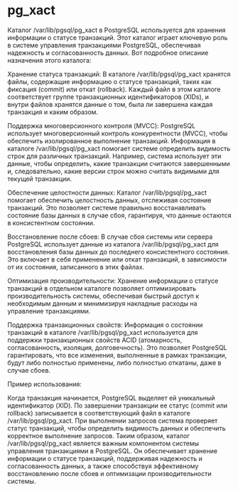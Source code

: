 # pg_xact
Каталог /var/lib/pgsql/pg_xact в PostgreSQL используется для хранения информации о статусе транзакций. Этот каталог играет ключевую роль в системе управления транзакциями PostgreSQL, обеспечивая надежность и согласованность данных. Вот подробное описание назначения этого каталога:

Хранение статуса транзакций: В каталоге /var/lib/pgsql/pg_xact хранятся файлы, содержащие информацию о статусе транзакций, таких как фиксация (commit) или откат (rollback). Каждый файл в этом каталоге соответствует группе транзакционных идентификаторов (XIDs), и внутри файлов хранятся данные о том, была ли завершена каждая транзакция и каким образом.

Поддержка многоверсионного контроля (MVCC): PostgreSQL использует многоверсионный контроль конкурентности (MVCC), чтобы обеспечить изолированное выполнение транзакций. Информация в каталоге /var/lib/pgsql/pg_xact помогает системе определить видимость строк для различных транзакций. Например, система использует эти данные, чтобы определить, какие транзакции считаются завершенными и, следовательно, какие версии строк можно считать видимыми для текущей транзакции.

Обеспечение целостности данных: Каталог /var/lib/pgsql/pg_xact помогает обеспечить целостность данных, отслеживая состояние транзакций. Это позволяет системе правильно восстанавливать состояние базы данных в случае сбоя, гарантируя, что данные остаются в консистентном состоянии.

Восстановление после сбоев: В случае сбоя системы или сервера PostgreSQL использует данные из каталога /var/lib/pgsql/pg_xact для восстановления базы данных до последнего консистентного состояния. Это включает в себя применение или откат транзакций, в зависимости от их состояния, записанного в этих файлах.

Оптимизация производительности: Хранение информации о статусе транзакций в отдельном каталоге позволяет оптимизировать производительность системы, обеспечивая быстрый доступ к необходимым данным и минимизируя накладные расходы на управление транзакциями.

Поддержка транзакционных свойств: Информация о состоянии транзакций в каталоге /var/lib/pgsql/pg_xact используется для поддержки транзакционных свойств ACID (атомарность, согласованность, изоляция, долговечность). Это позволяет PostgreSQL гарантировать, что все изменения, выполненные в рамках транзакции, будут либо полностью применены, либо полностью откатаны, даже в случае сбоев.

Пример использования:

Когда транзакция начинается, PostgreSQL выделяет ей уникальный идентификатор (XID).
По завершении транзакции ее статус (commit или rollback) записывается в соответствующий файл в каталоге /var/lib/pgsql/pg_xact.
При выполнении запросов система проверяет статус транзакций, чтобы определить видимость данных и обеспечить корректное выполнение запросов.
Таким образом, каталог /var/lib/pgsql/pg_xact является важным компонентом системы управления транзакциями в PostgreSQL. Он обеспечивает хранение информации о статусе транзакций, поддерживая надежность и согласованность данных, а также способствуя эффективному восстановлению после сбоев и оптимизации производительности системы.